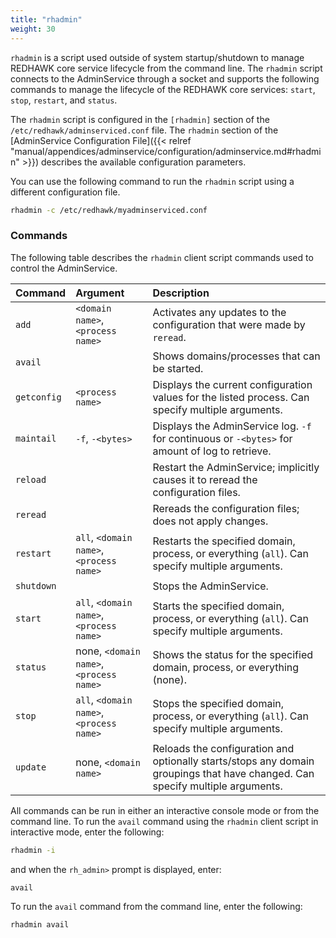```yaml
---
title: "rhadmin"
weight: 30
---
```


`rhadmin` is a script used outside of system startup/shutdown to manage REDHAWK core service lifecycle from the command line. The `rhadmin` script connects to the AdminService through a socket and supports the following commands to manage the lifecycle of the REDHAWK core services: `start`, `stop`, `restart`, and `status`.

The `rhadmin` script is configured in the `[rhadmin]` section of the `/etc/redhawk/adminserviced.conf` file. The `rhadmin` section of the [AdminService Configuration File]({{< relref "manual/appendices/adminservice/configuration/adminservice.md#rhadmin" >}}) describes the available configuration parameters.

You can use the following command to run the `rhadmin` script using a different configuration file.
```sh
rhadmin -c /etc/redhawk/myadminserviced.conf
```

### Commands

The following table describes the `rhadmin` client script commands used to control the AdminService.

| **Command** | **Argument**                             | **Description**                                                                                                |
| :---------- | :--------------------------------------- | :------------------------------------------------------------------------------------------------------------- |
| `add`       | `<domain name>`, `<process name>`        | Activates any updates to the configuration that were made by `reread`.                                         |
| `avail`     |                                          | Shows domains/processes that can be started.                                                                   |
| `getconfig` | `<process name>`                         | Displays the current configuration values for the listed process. Can specify multiple arguments.              |
| `maintail`  | `-f`, `-<bytes>`                         | Displays the AdminService log. `-f` for continuous or `-<bytes>` for amount of log to retrieve.                |
| `reload`    |                                          | Restart the AdminService; implicitly causes it to reread the configuration files.                              |
| `reread`    |                                          | Rereads the configuration files; does not apply changes.                                                       |
| `restart`   | `all`, `<domain name>`, `<process name>` | Restarts the specified domain, process, or everything (`all`). Can specify multiple arguments.                 |
| `shutdown`  |                                          | Stops the AdminService.                                                                                        |
| `start`     | `all`, `<domain name>`, `<process name>` | Starts the specified domain, process, or everything (`all`). Can specify multiple arguments.                   |
| `status`    | none, `<domain name>`, `<process name>`  | Shows the status for the specified domain, process, or everything (none).                                      |
| `stop`      | `all`, `<domain name>`, `<process name>` | Stops the specified domain, process, or everything (`all`). Can specify multiple arguments.                     |
| `update`    | none, `<domain name>`                    | Reloads the configuration and optionally starts/stops any domain groupings that have changed. Can specify multiple arguments. |

All commands can be run in either an interactive console mode or from the command line. To run the `avail` command using the `rhadmin` client script in interactive mode, enter the following:
```sh
rhadmin -i
```
and when the `rh_admin>` prompt is displayed, enter:
```sh
avail
```

To run the `avail` command from the command line, enter the following:
```sh
rhadmin avail
```
